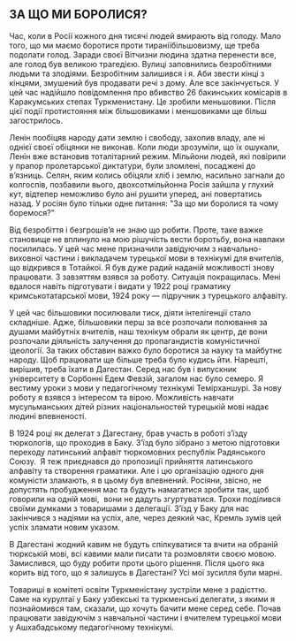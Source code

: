 ## ЗА ЩО МИ БОРОЛИСЯ?

Час, коли в Росії кожного дня тисячі людей вмирають від голоду.
Мало того, що ми маємо боротися проти тираніїбільшовизму, ще треба подолати голод.
Заради своєї Вітчизни людина здатна перенести все, але голод був великою трагедією.
Вулиці заповнились безробітними людьми та злодіями.
Безробітним залишився і я.
Аби звести кінці з кінцями, змушений був продавати речі з дому.
Але все закінчується.
У цей час надійшло повідомлення про вбивство 26 бакинських комісарів в Каракумських степах Туркменистану.
Це зробили меньшовики.
Після цієї події протистояння між більшовиками і меншовиками ще більш загострилось.

Ленін пообіцяв народу дати землю і свободу, захопив владу, але ні однієї своєї обіцянки не виконав.
Коли люди зрозуміли, що їх ошукали, Ленін вже встановив тоталітарний режим.
Мільйони людей, які повірили у прапор пролетарської диктатури, були зломлені, посаджені до в’язниць.
Селян, яким колись обіцяли хліб і землю, насильно загнали до колгоспів, позбавили вього, двохсотмільйонна Росія зайшла у глухий кут, відтепер неможливо було ані рушити уперед, ані повертатись назад.
У росіян було тільки одне питання: "За що ми боролися та чому боремося?”

Від безробіття і безгрошів’я не знаю що робити.
Проте, таке важке становище не вплинуло на мою рішучість вести боротьбу, вона навпаки посилилась.
У цей час мене призначили завідуючим з навчально-виховної частини і викладачем турецької мови в технікумі для вчителів, що відкрився в Тотайкої.
Я був дуже радий наданій можливості знову працювати.
З завзяттям взявся за роботу.
Ситуація покращилась.
Мені вдалося навіть підготувати і видати у 1922 році граматику кримськотатарської мови, 1924 року — підручник з турецького алфавіту.

У цей час більшовики посилювали тиск, діяти інтелігенції стало складніше.
Адже, більшовики перш за все розпочали полювання за душами майбутніх вчителів, наш технікум обрали як центр, де вони розпочали діяльність залучення до пропагандистів комуністичної ідеології.
За таких обставин важко було боротися за науку та майбутнє народу.
Щоб працювати ще більше треба було кудись йти.
Нарешті, вирішив, треба їхати в Дагестан.
Серед нас був і випускник університету в Сорбонні Едем Февзій, загалом нас було семеро.
Я вестиму уроки з мови у педагогічному технікумі Темірханшурі.
За нову роботу я взявся з інтересом та вірою.
Можливість навчати мусульманських дітей різних національностей турецькій мові надає людині впевненості.

В 1924 році як делегат з Дагестану, брав участь в роботі з’їзду тюркологів, що проходив в Баку.
З’їзд було зібрано з метою підготовки переходу латинський алфавіт тюркомовних республік Радянського Союзу. 
Я теж приєднався до пропозиції прийняття латинського алфавіту та створення граматики.
Але і цю організацію одного дня комуністи зламають, я в цьому був впевнений.
Росіяни, звісно, не допустять пробудження мас та будуть намагатися зробити так, щоб говорили на одній мові,  вони не дадуть згуртуватися.
Трохи поділився своїми думками з товаришами з делегації.
З’їзд у Баку для нас закінчився з надіями на успіх, але, через деякий час, Кремль зумів цей успіх зламати новим указом.

В Дагестані жодний кавим не будуть спілкуватися та вчити на обраній тюркській мові, всі кавими мали писати та розмовляти своєю мовою.
Замислився, що буду робити проти цього рішення.
Після цього яка корить від того, що я залишусь в Дагестані?
Усі мої зусилля були марні.

Товариші в комітеті освіти Туркменістану зустріли мене з радісттю.
Саме на курултаї у Баку узбекські та туркменські делегати, з якими я познайомився там, сказали, що хочуть бачити мене серед себе.
Почав працювати завідуючім з навчальної частини і вчителем турецької мови у Ашхабадському педагогічному технікумі.

